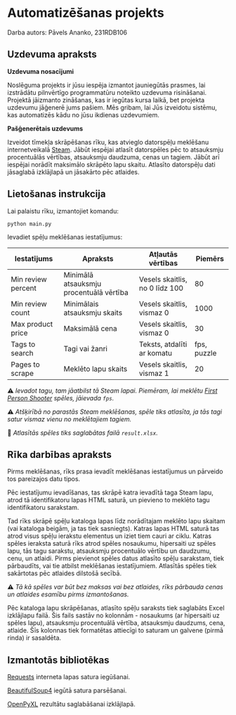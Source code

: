 # Automatizēšanas projekts

Darba autors: Pāvels Ananko, 231RDB106

## Uzdevuma apraksts

**Uzdevuma nosacījumi**

Noslēguma projekts ir jūsu iespēja izmantot jauniegūtās prasmes, lai izstrādātu pilnvērtīgo programmatūru noteikto uzdevuma risināšanai. Projektā jāizmanto zināšanas, kas ir iegūtas kursa laikā, bet projekta uzdevumu jāģenerē jums pašiem. Mēs gribam, lai Jūs izveidotu sistēmu, kas automatizēs kādu no jūsu ikdienas uzdevumiem.

**Pašģenerētais uzdevums**

Izveidot tīmekļa skrāpēšanas rīku, kas atvieglo datorspēļu meklēšanu internetveikalā [Steam](https://store.steampowered.com/). Jābūt iespējai atlasīt datorspēles pēc to atsauksmju procentuālās vērtības, atsauksmju daudzuma, cenas un tagiem. Jābūt arī iespējai norādīt maksimālo skrāpēto lapu skaitu. Atlasīto datorspēļu dati jāsaglabā izklājlapā un jāsakārto pēc atlaides.

## Lietošanas instrukcija

Lai palaistu rīku, izmantojiet komandu:

```
python main.py
```

Ievadiet spēļu meklēšanas iestatījumus:

| Iestatījums        | Apraksts                                | Atļautās vērtības              | Piemērs     |
|--------------------|-----------------------------------------|--------------------------------|-------------|
| Min review percent | Minimālā atsauksmju procentuālā vērtība | Vesels skaitlis, no 0 līdz 100 | 80          |
| Min review count   | Minimālais atsauksmju skaits            | Vesels skaitlis, vismaz 0      | 1000        |
| Max product price  | Maksimālā cena                          | Vesels skaitlis, vismaz 0      | 30          |
| Tags to search     | Tagi vai žanri                          | Teksts, atdalīti ar komatu     | fps, puzzle |
| Pages to scrape    | Meklēto lapu skaits                     | Vesels skaitlis, vismaz 1      | 20          |

⚠️ *Ievadot tagu, tam jāatbilst tā Steam lapai. Piemēram, lai meklētu [First Person Shooter](https://store.steampowered.com/tags/en/FPS) spēles, jāievada `fps`.*

⚠️ *Atšķirībā no parastās Steam meklēšanas, spēle tiks atlasīta, ja tās tagi satur vismaz vienu no meklētajiem tagiem.*

📝 *Atlasītās spēles tiks saglabātas failā `result.xlsx`.*

## Rīka darbības apraksts

Pirms meklēšanas, rīks prasa ievadīt meklēšanas iestatījumus un pārveido tos pareizajos datu tipos.

Pēc iestatījumu ievadīšanas, tas skrāpē katra ievadītā taga Steam lapu, atrod tā identifikatoru lapas HTML saturā, un pievieno to meklēto tagu identifikatoru sarakstam.

Tad rīks skrāpē spēļu kataloga lapas līdz norādītajam meklēto lapu skaitam (vai kataloga beigām, ja tas tiek sasniegts). Katras lapas HTML saturā tas atrod visus spēļu ierakstu elementus un iziet tiem cauri ar ciklu. Katras spēles ieraksta saturā rīks atrod spēles nosaukumu, hipersaiti uz spēles lapu, tās tagu sarakstu, atsauksmju procentuālo vērtību un daudzumu, cenu, un atlaidi. Pirms pievienot spēles datus atlasīto spēļu sarakstam, tiek pārbaudīts, vai tie atbilst meklēšanas iestatījumiem. Atlasītās spēles tiek sakārtotas pēc atlaides dilstošā secībā.

⚠️ *Tā kā spēles var būt bez maksas vai bez atlaides, rīks pārbauda cenas un atlaides esamību pirms izmantošanas.*

Pēc kataloga lapu skrāpēšanas, atlasīto spēļu saraksts tiek saglabāts Excel izklājlapu failā. Šis fails sastāv no kolonnām - nosaukums (ar hipersaiti uz spēles lapu), atsauksmju procentuālā vērtība, atsauksmju daudzums, cena, atlaide. Šīs kolonnas tiek formatētas attiecīgi to saturam un galvene (pirmā rinda) ir sasaldēta.

## Izmantotās bibliotēkas

[Requests](https://pypi.org/project/requests/) interneta lapas satura iegūšanai.

[BeautifulSoup4](https://pypi.org/project/beautifulsoup4/) iegūtā satura parsēšanai.

[OpenPyXL](https://pypi.org/project/openpyxl/) rezultātu saglabāšanai izklājlapā.
